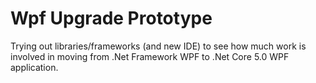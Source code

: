 # Wpf Upgrade Prototype

Trying out libraries/frameworks (and new IDE) to see how much work is involved in moving from .Net Framework WPF to .Net Core 5.0 WPF application.

